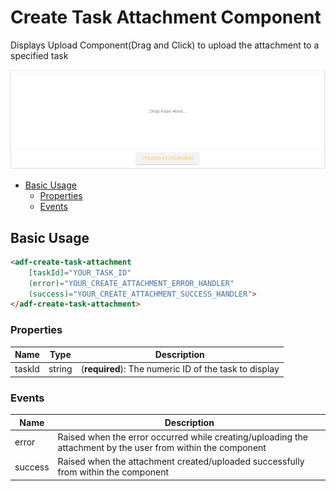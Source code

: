 # Create Task Attachment Component

Displays Upload Component(Drag and Click) to upload the attachment to a specified task

![task-create-attachment](docassets/images/task-create-attachment.png)

<!-- markdown-toc start - Don't edit this section.  npm run toc to generate it-->

<!-- toc -->

- [Basic Usage](#basic-usage)
  * [Properties](#properties)
  * [Events](#events)

<!-- tocstop -->

<!-- markdown-toc end -->

## Basic Usage

```html
<adf-create-task-attachment 
    [taskId]="YOUR_TASK_ID" 
    (error)="YOUR_CREATE_ATTACHMENT_ERROR_HANDLER"
    (success)="YOUR_CREATE_ATTACHMENT_SUCCESS_HANDLER">
</adf-create-task-attachment>
```

### Properties

| Name | Type | Description |
| --- | --- | --- |
| taskId | string | (**required**): The numeric ID of the task to display |

### Events

| Name | Description |
| --- | --- |
| error | Raised when the error occurred while creating/uploading the attachment by the user from within the component |
| success | Raised when the attachment created/uploaded successfully from within the component |
